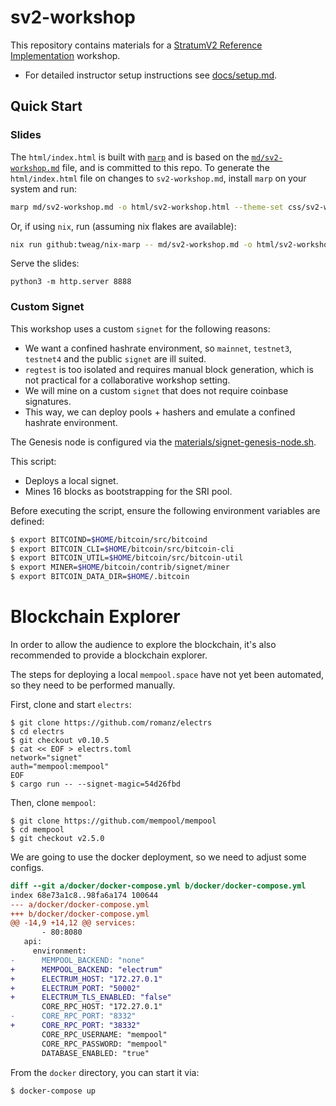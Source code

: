 # sv2-workshop
This repository contains materials for a [StratumV2 Reference Implementation](https://github.com/stratum-mining/stratum) workshop.

* For detailed instructor setup instructions see [docs/setup.md](https://github.com/stratum-mining/sv2-workshop/blob/main/docs/setup.md).

## Quick Start

### Slides
The `html/index.html` is built with [`marp`](https://marp.app/) and is based on the
[`md/sv2-workshop.md`](https://github.com/stratum-mining/sv2-workshop/blob/main/md/sv2-workshop.md)
file, and is committed to this repo.
To generate the `html/index.html` file on changes to `sv2-workshop.md`, install `marp` on your
system and run:

```sh
marp md/sv2-workshop.md -o html/sv2-workshop.html --theme-set css/sv2-workshop.css
```

Or, if using `nix`, run (assuming nix flakes are available):

```sh
nix run github:tweag/nix-marp -- md/sv2-workshop.md -o html/sv2-workshop.html --theme-set css/sv2-workshop.css
```

Serve the slides:
```
python3 -m http.server 8888
```

### Custom Signet
This workshop uses a custom `signet` for the following reasons:

- We want a confined hashrate environment, so `mainnet`, `testnet3`, `testnet4` and the public `signet` are ill suited.
- `regtest` is too isolated and requires manual block generation, which is not practical for a collaborative workshop setting.
- We will mine on a custom `signet` that does not require coinbase signatures.
- This way, we can deploy pools + hashers and emulate a confined hashrate environment.

The Genesis node is configured via the [materials/signet-genesis-node.sh](https://github.com/stratum-mining/sv2-workshop/blob/main/materials/signet-genesis-node.sh).

This script:
- Deploys a local signet.
- Mines 16 blocks as bootstrapping for the SRI pool.

Before executing the script, ensure the following environment variables are defined:

```sh
$ export BITCOIND=$HOME/bitcoin/src/bitcoind
$ export BITCOIN_CLI=$HOME/bitcoin/src/bitcoin-cli
$ export BITCOIN_UTIL=$HOME/bitcoin/src/bitcoin-util
$ export MINER=$HOME/bitcoin/contrib/signet/miner
$ export BITCOIN_DATA_DIR=$HOME/.bitcoin
```

# Blockchain Explorer

In order to allow the audience to explore the blockchain, it's also recommended to provide a blockchain explorer.

The steps for deploying a local `mempool.space` have not yet been automated, so they need to be performed manually.

First, clone and start `electrs`:
```
$ git clone https://github.com/romanz/electrs
$ cd electrs
$ git checkout v0.10.5
$ cat << EOF > electrs.toml
network="signet"
auth="mempool:mempool"
EOF
$ cargo run -- --signet-magic=54d26fbd
```

Then, clone `mempool`:
```
$ git clone https://github.com/mempool/mempool
$ cd mempool
$ git checkout v2.5.0
```

We are going to use the docker deployment, so we need to adjust some configs.
```diff
diff --git a/docker/docker-compose.yml b/docker/docker-compose.yml
index 68e73a1c8..98fa6a174 100644
--- a/docker/docker-compose.yml
+++ b/docker/docker-compose.yml
@@ -14,9 +14,12 @@ services:
       - 80:8080
   api:
     environment:
-      MEMPOOL_BACKEND: "none"
+      MEMPOOL_BACKEND: "electrum"
+      ELECTRUM_HOST: "172.27.0.1"
+      ELECTRUM_PORT: "50002"
+      ELECTRUM_TLS_ENABLED: "false"
       CORE_RPC_HOST: "172.27.0.1"
-      CORE_RPC_PORT: "8332"
+      CORE_RPC_PORT: "38332"
       CORE_RPC_USERNAME: "mempool"
       CORE_RPC_PASSWORD: "mempool"
       DATABASE_ENABLED: "true"
```

From the `docker` directory, you can start it via:
```
$ docker-compose up
```
